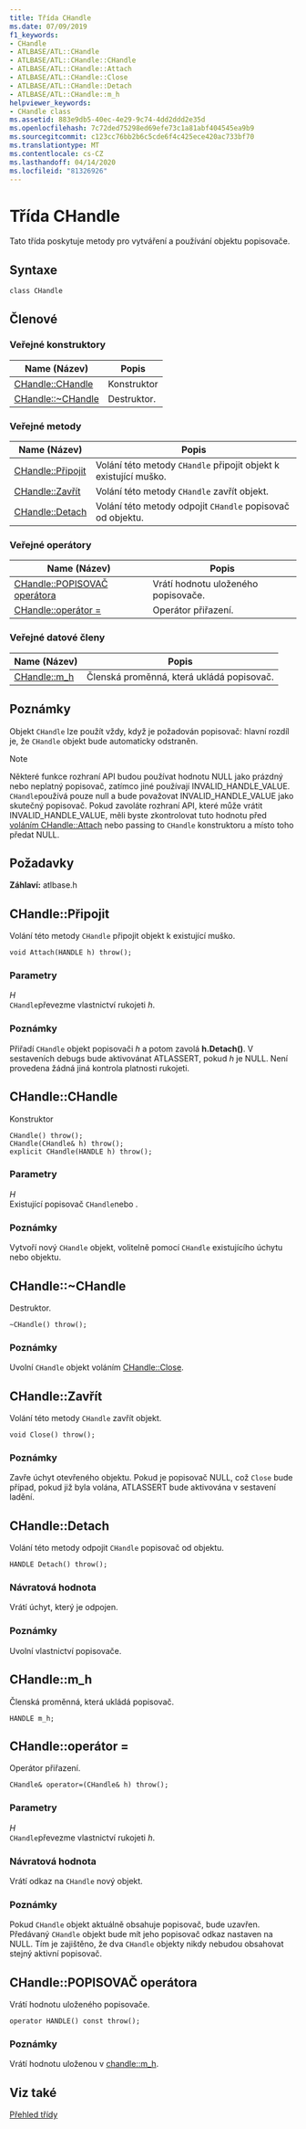 ```yaml
---
title: Třída CHandle
ms.date: 07/09/2019
f1_keywords:
- CHandle
- ATLBASE/ATL::CHandle
- ATLBASE/ATL::CHandle::CHandle
- ATLBASE/ATL::CHandle::Attach
- ATLBASE/ATL::CHandle::Close
- ATLBASE/ATL::CHandle::Detach
- ATLBASE/ATL::CHandle::m_h
helpviewer_keywords:
- CHandle class
ms.assetid: 883e9db5-40ec-4e29-9c74-4dd2ddd2e35d
ms.openlocfilehash: 7c72ded75298ed69efe73c1a81abf404545ea9b9
ms.sourcegitcommit: c123cc76bb2b6c5cde6f4c425ece420ac733bf70
ms.translationtype: MT
ms.contentlocale: cs-CZ
ms.lasthandoff: 04/14/2020
ms.locfileid: "81326926"
---
```

# <a name="chandle-class"></a>Třída CHandle

Tato třída poskytuje metody pro vytváření a používání objektu popisovače.

## <a name="syntax"></a>Syntaxe

```
class CHandle
```

## <a name="members"></a>Členové

### <a name="public-constructors"></a>Veřejné konstruktory

|Name (Název)|Popis|
|----------|-----------------|
|[CHandle::CHandle](#chandle)|Konstruktor|
|[CHandle::~CHandle](#dtor)|Destruktor.|

### <a name="public-methods"></a>Veřejné metody

|Name (Název)|Popis|
|----------|-----------------|
|[CHandle::Připojit](#attach)|Volání této metody `CHandle` připojit objekt k existující muško.|
|[CHandle::Zavřít](#close)|Volání této metody `CHandle` zavřít objekt.|
|[CHandle::Detach](#detach)|Volání této metody odpojit `CHandle` popisovač od objektu.|

### <a name="public-operators"></a>Veřejné operátory

|Name (Název)|Popis|
|----------|-----------------|
|[CHandle::POPISOVAČ operátora](#operator_handle)|Vrátí hodnotu uloženého popisovače.|
|[CHandle::operátor =](#operator_eq)|Operátor přiřazení.|

### <a name="public-data-members"></a>Veřejné datové členy

|Name (Název)|Popis|
|----------|-----------------|
|[CHandle::m_h](#m_h)|Členská proměnná, která ukládá popisovač.|

## <a name="remarks"></a>Poznámky

Objekt `CHandle` lze použít vždy, když je požadován popisovač: hlavní rozdíl je, že `CHandle` objekt bude automaticky odstraněn.

> [!NOTE]
> Některé funkce rozhraní API budou používat hodnotu NULL jako prázdný nebo neplatný popisovač, zatímco jiné používají INVALID_HANDLE_VALUE. `CHandle`používá pouze null a bude považovat INVALID_HANDLE_VALUE jako skutečný popisovač. Pokud zavoláte rozhraní API, které může vrátit INVALID_HANDLE_VALUE, měli byste zkontrolovat tuto hodnotu před [voláním CHandle::Attach](#attach) nebo passing to `CHandle` konstruktoru a místo toho předat NULL.

## <a name="requirements"></a>Požadavky

**Záhlaví:** atlbase.h

## <a name="chandleattach"></a><a name="attach"></a>CHandle::Připojit

Volání této metody `CHandle` připojit objekt k existující muško.

```
void Attach(HANDLE h) throw();
```

### <a name="parameters"></a>Parametry

*H*<br/>
`CHandle`převezme vlastnictví rukojeti *h*.

### <a name="remarks"></a>Poznámky

Přiřadí `CHandle` objekt popisovači *h* a potom zavolá **h.Detach()**. V sestaveních debugs bude aktivovánat ATLASSERT, pokud *h* je NULL. Není provedena žádná jiná kontrola platnosti rukojeti.

## <a name="chandlechandle"></a><a name="chandle"></a>CHandle::CHandle

Konstruktor

```
CHandle() throw();
CHandle(CHandle& h) throw();
explicit CHandle(HANDLE h) throw();
```

### <a name="parameters"></a>Parametry

*H*<br/>
Existující popisovač `CHandle`nebo .

### <a name="remarks"></a>Poznámky

Vytvoří nový `CHandle` objekt, volitelně pomocí `CHandle` existujícího úchytu nebo objektu.

## <a name="chandlechandle"></a><a name="dtor"></a>CHandle::~CHandle

Destruktor.

```
~CHandle() throw();
```

### <a name="remarks"></a>Poznámky

Uvolní `CHandle` objekt voláním [CHandle::Close](#close).

## <a name="chandleclose"></a><a name="close"></a>CHandle::Zavřít

Volání této metody `CHandle` zavřít objekt.

```
void Close() throw();
```

### <a name="remarks"></a>Poznámky

Zavře úchyt otevřeného objektu. Pokud je popisovač NULL, což `Close` bude případ, pokud již byla volána, ATLASSERT bude aktivována v sestavení ladění.

## <a name="chandledetach"></a><a name="detach"></a>CHandle::Detach

Volání této metody odpojit `CHandle` popisovač od objektu.

```
HANDLE Detach() throw();
```

### <a name="return-value"></a>Návratová hodnota

Vrátí úchyt, který je odpojen.

### <a name="remarks"></a>Poznámky

Uvolní vlastnictví popisovače.

## <a name="chandlem_h"></a><a name="m_h"></a>CHandle::m_h

Členská proměnná, která ukládá popisovač.

```
HANDLE m_h;
```

## <a name="chandleoperator-"></a><a name="operator_eq"></a>CHandle::operátor =

Operátor přiřazení.

```
CHandle& operator=(CHandle& h) throw();
```

### <a name="parameters"></a>Parametry

*H*<br/>
`CHandle`převezme vlastnictví rukojeti *h*.

### <a name="return-value"></a>Návratová hodnota

Vrátí odkaz na `CHandle` nový objekt.

### <a name="remarks"></a>Poznámky

Pokud `CHandle` objekt aktuálně obsahuje popisovač, bude uzavřen. Předávaný `CHandle` objekt bude mít jeho popisovač odkaz nastaven na NULL. Tím je zajištěno, že dva `CHandle` objekty nikdy nebudou obsahovat stejný aktivní popisovač.

## <a name="chandleoperator-handle"></a><a name="operator_handle"></a>CHandle::POPISOVAČ operátora

Vrátí hodnotu uloženého popisovače.

```
operator HANDLE() const throw();
```

### <a name="remarks"></a>Poznámky

Vrátí hodnotu uloženou v [chandle::m_h](#m_h).

## <a name="see-also"></a>Viz také

[Přehled třídy](../../atl/atl-class-overview.md)
